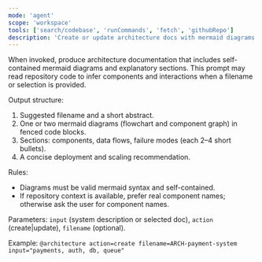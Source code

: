 ```yaml
---
mode: 'agent'
scope: 'workspace'
tools: ['search/codebase', 'runCommands', 'fetch', 'githubRepo']
description: 'Create or update architecture docs with mermaid diagrams embedded in Markdown.'
---
```

When invoked, produce architecture documentation that includes self-contained mermaid diagrams and explanatory sections. This prompt may read repository code to infer components and interactions when a filename or selection is provided.

Output structure:
1) Suggested filename and a short abstract.
2) One or two mermaid diagrams (flowchart and component graph) in fenced code blocks.
3) Sections: components, data flows, failure modes (each 2–4 short bullets).
4) A concise deployment and scaling recommendation.

Rules:
- Diagrams must be valid mermaid syntax and self-contained.
- If repository context is available, prefer real component names; otherwise ask the user for component names.

Parameters: `input` (system description or selected doc), `action` (create|update), `filename` (optional).

Example: `@architecture action=create filename=ARCH-payment-system input="payments, auth, db, queue"`
